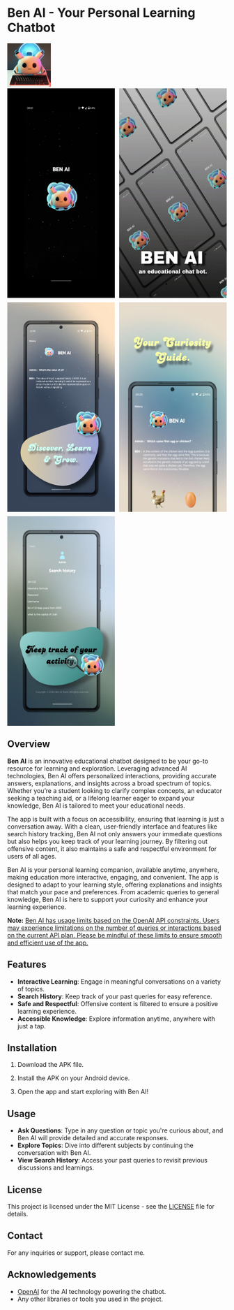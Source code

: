 # Ben AI - Your Personal Learning Chatbot

<img src="playstore-icon.png" alt="Ben AI" width="100" height="100" />
<section style="display: grid; grid-template-columns: repeat(2, 1fr); gap: 10px;">
<img src="0.jpg" alt="Ben AI" width="300" height="480" alt="Ben AI Screen 0" />
<img src="1.jpg" alt="Ben AI" width="300" height="480" alt="Ben AI Screen 1" />
<img src="1.9.jpg" alt="Ben AI" width="300" height="480" alt="Ben AI Screen 2" />
<img src="2.jpg" alt="Ben AI" width="300" height="480" alt="Ben AI Screen 3" />
<img src="3.jpg" alt="Ben AI" width="300" height="480" alt="Ben AI Screen 4" />
</section>

## Overview
**Ben AI** is an innovative educational chatbot designed to be your go-to resource for learning and exploration. Leveraging advanced AI technologies, Ben AI offers personalized interactions, providing accurate answers, explanations, and insights across a broad spectrum of topics. Whether you’re a student looking to clarify complex concepts, an educator seeking a teaching aid, or a lifelong learner eager to expand your knowledge, Ben AI is tailored to meet your educational needs.

The app is built with a focus on accessibility, ensuring that learning is just a conversation away. With a clean, user-friendly interface and features like search history tracking, Ben AI not only answers your immediate questions but also helps you keep track of your learning journey. By filtering out offensive content, it also maintains a safe and respectful environment for users of all ages.

Ben AI is your personal learning companion, available anytime, anywhere, making education more interactive, engaging, and convenient. The app is designed to adapt to your learning style, offering explanations and insights that match your pace and preferences. From academic queries to general knowledge, Ben AI is here to support your curiosity and enhance your learning experience.

**Note:** <ins>Ben AI has usage limits based on the OpenAI API constraints. Users may experience limitations on the number of queries or interactions based on the current API plan. Please be mindful of these limits to ensure smooth and efficient use of the app.</ins>

## Features
- **Interactive Learning**: Engage in meaningful conversations on a variety of topics.
- **Search History**: Keep track of your past queries for easy reference.
- **Safe and Respectful**: Offensive content is filtered to ensure a positive learning experience.
- **Accessible Knowledge**: Explore information anytime, anywhere with just a tap.

## Installation

1. Download the APK file.

2. Install the APK on your Android device.

3. Open the app and start exploring with Ben AI!

## Usage
- **Ask Questions**: Type in any question or topic you're curious about, and Ben AI will provide detailed and accurate responses.
- **Explore Topics**: Dive into different subjects by continuing the conversation with Ben AI.
- **View Search History**: Access your past queries to revisit previous discussions and learnings.

## License
This project is licensed under the MIT License - see the [LICENSE](LICENSE) file for details.

## Contact
For any inquiries or support, please contact me.

## Acknowledgements
- [OpenAI](https://openai.com/) for the AI technology powering the chatbot.
- Any other libraries or tools you used in the project.
